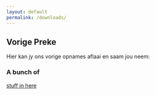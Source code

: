 ```yaml
---
layout: default
permalink: /downloads/
---
```


## Vorige Preke

Hier kan jy ons vorige opnames aflaai en saam jou neem:

<div>
   <h3>A bunch of</h3>
   <a href="http://google.com">stuff in here</a>
</div>
